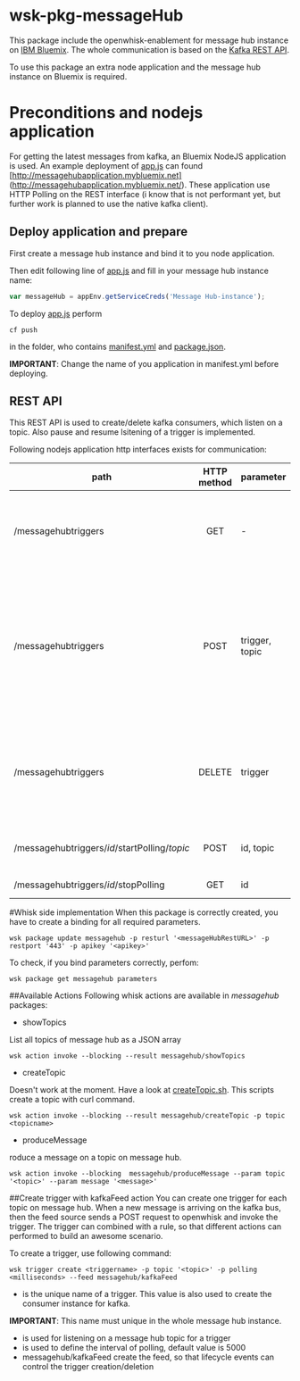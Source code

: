 # wsk-pkg-messageHub
This package include the openwhisk-enablement for message hub instance on [IBM Bluemix](http://www.ibm.com/cloud-computing/bluemix/). The whole communication is based on the [Kafka REST API](http://docs.confluent.io/2.0.0/kafka-rest/docs/index.html). 

To use this package an extra node application and the message hub instance on Bluemix is required.


# Preconditions and nodejs application
For getting the latest messages from kafka, an Bluemix NodeJS application is used. An example deployment of [app.js](https://github.ibm.com/saschoff/wsk-pkg-messageHub/blob/master/app.js) can found [http://messagehubapplication.mybluemix.net] (http://messagehubapplication.mybluemix.net/). 
These application use HTTP Polling on the REST interface (i know that is not performant yet, but further work is planned to use the native kafka client). 

## Deploy application and prepare
First create a message hub instance and bind it to you node application. 

Then edit following line of [app.js](https://github.ibm.com/saschoff/wsk-pkg-messageHub/blob/master/app.js) and fill in your message hub instance name:
``` javascript
var messageHub = appEnv.getServiceCreds('Message Hub-instance');
``` 

To deploy [app.js](https://github.ibm.com/saschoff/wsk-pkg-messageHub/blob/master/app.js) perform
``` 
cf push
```
in the folder, who contains [manifest.yml](https://github.ibm.com/saschoff/wsk-pkg-messageHub/blob/master/manifest.yml) and [package.json](https://github.ibm.com/saschoff/wsk-pkg-messageHub/blob/master/package.json). 

**IMPORTANT**: Change the name of you application in manifest.yml before deploying.

## REST API
This REST API is used to create/delete kafka consumers, which listen on a topic. Also pause and resume lsitening of a trigger is implemented.

Following nodejs application http interfaces exists for communication:

| path        | HTTP method           | parameter  | description |
| ------------- |:-------------:|:-----|:-----|
| /messagehubtriggers    | GET  | - | Returns a list of existing trigegrs in JSON. No extra parameters required.|
| /messagehubtriggers | POST | trigger, topic | Create a new trigger, which poll on kafka bus. This call requires id and topic of a trigger, this equals to the "triggername" and "topic" from "wsk trigger create <triggername> "|
| /messagehubtriggers | DELETE | trigger | Delete a selected trigger when performed. Required parameter is id, like in the creation process.|
|/messagehubtriggers/*id*/startPolling/*topic* | POST | id, topic | Starts polling process of a trigger on a topic. |
|/messagehubtriggers/*id*/stopPolling | GET | id | Stops polling of a trigger. |


#Whisk side implementation
When this package is correctly created, you have to create a binding for all required parameters.

```
wsk package update messagehub -p resturl '<messageHubRestURL>' -p restport '443' -p apikey '<apikey>' 
```
To check, if you bind parameters correctly, perfom:
```
wsk package get messagehub parameters
```

##Available Actions
Following whisk actions are available in *messagehub* packages:

- showTopics

List all topics of message hub as a JSON array
```
wsk action invoke --blocking --result messagehub/showTopics
```

- createTopic

Doesn't work at the moment. Have a look at [createTopic.sh](https://github.com/saschoff91/wsk-pkg-messagehub/blob/master/scripts/createTopic.sh). This scripts create a topic with curl command.
```
wsk action invoke --blocking --result messagehub/createTopic -p topic <topicname>

```

- produceMessage

roduce a message on a topic on message hub.
```
wsk action invoke --blocking  messagehub/produceMessage --param topic '<topic>' --param message '<message>' 
```

##Create trigger with kafkaFeed action
You can create one trigger for each topic on message hub. When a new message is arriving on the kafka bus, then the feed source sends a POST request to openwhisk and invoke the trigger. The trigger can combined with a rule, so that different actions can performed to build an awesome scenario.

To create a trigger, use following command:
```
wsk trigger create <triggername> -p topic '<topic>' -p polling <milliseconds> --feed messagehub/kafkaFeed
```
- <triggername> is the unique name of a trigger. This value is also used to create the consumer instance for kafka.

**IMPORTANT**: This name must unique in the whole message hub instance.
- <topic> is used for listening on a message hub topic for a trigger
- <polling> is used to define the interval of polling, default value is 5000
- messagehub/kafkaFeed create the feed, so that lifecycle events can control the trigger creation/deletion
